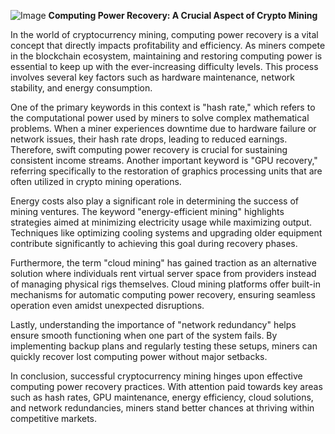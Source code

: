 
![Image](https://github.com/user-attachments/assets/31692037-0104-4703-abd1-696b6a7dd41b)
**Computing Power Recovery: A Crucial Aspect of Crypto Mining**

In the world of cryptocurrency mining, computing power recovery is a vital concept that directly impacts profitability and efficiency. As miners compete in the blockchain ecosystem, maintaining and restoring computing power is essential to keep up with the ever-increasing difficulty levels. This process involves several key factors such as hardware maintenance, network stability, and energy consumption.

One of the primary keywords in this context is "hash rate," which refers to the computational power used by miners to solve complex mathematical problems. When a miner experiences downtime due to hardware failure or network issues, their hash rate drops, leading to reduced earnings. Therefore, swift computing power recovery is crucial for sustaining consistent income streams. Another important keyword is "GPU recovery," referring specifically to the restoration of graphics processing units that are often utilized in crypto mining operations.

Energy costs also play a significant role in determining the success of mining ventures. The keyword "energy-efficient mining" highlights strategies aimed at minimizing electricity usage while maximizing output. Techniques like optimizing cooling systems and upgrading older equipment contribute significantly to achieving this goal during recovery phases.

Furthermore, the term "cloud mining" has gained traction as an alternative solution where individuals rent virtual server space from providers instead of managing physical rigs themselves. Cloud mining platforms offer built-in mechanisms for automatic computing power recovery, ensuring seamless operation even amidst unexpected disruptions.

Lastly, understanding the importance of "network redundancy" helps ensure smooth functioning when one part of the system fails. By implementing backup plans and regularly testing these setups, miners can quickly recover lost computing power without major setbacks.

In conclusion, successful cryptocurrency mining hinges upon effective computing power recovery practices. With attention paid towards key areas such as hash rates, GPU maintenance, energy efficiency, cloud solutions, and network redundancies, miners stand better chances at thriving within competitive markets.